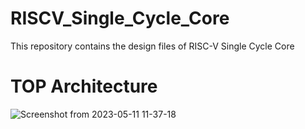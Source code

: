 # RISCV_Single_Cycle_Core
This repository contains the design files of RISC-V Single Cycle Core

# TOP Architecture
![Screenshot from 2023-05-11 11-37-18](https://github.com/merldsu/RISCV_Single_Cycle_Core/assets/53592110/e42a2c6e-e97e-4313-9329-fb0c5882424b)
